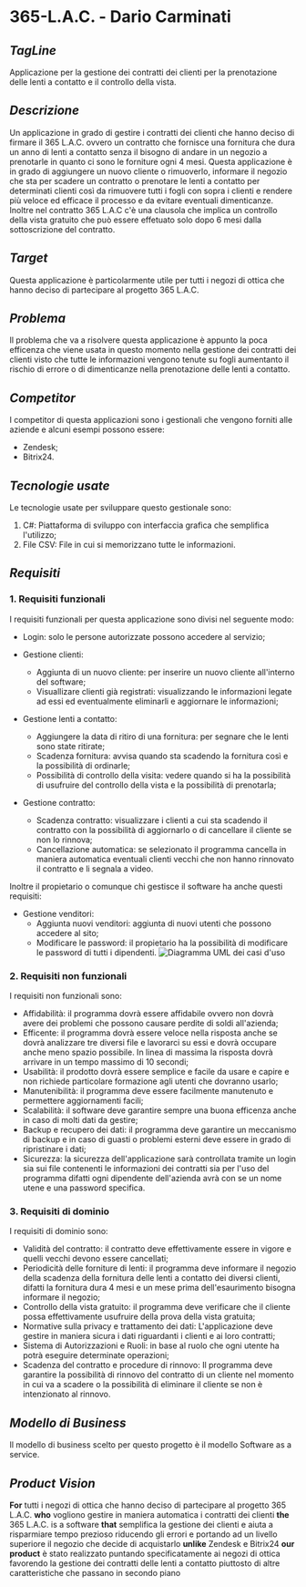 # 365-L.A.C. - Dario Carminati

## _TagLine_ 
  Applicazione per la gestione dei contratti dei clienti per la prenotazione delle lenti a contatto e il controllo della vista.

## _Descrizione_
  Un applicazione in grado di gestire i contratti dei clienti che hanno deciso di firmare il 365 L.A.C. ovvero un contratto che fornisce una fornitura che dura un anno di lenti a contatto senza il bisogno di     andare in un negozio a prenotarle in quanto ci sono le forniture ogni 4 mesi. Questa applicazione è in grado di aggiungere un nuovo cliente o rimuoverlo, informare il negozio che sta per scadere un contratto o    prenotare le lenti a contatto per determinati clienti così da rimuovere tutti i fogli con sopra i clienti e rendere più veloce ed efficace il processo e da evitare eventuali dimenticanze. Inoltre nel contratto 365 L.A.C c'è una clausola che implica un controllo della vista gratuito che può essere effetuato solo dopo 6 mesi dalla sottoscrizione del contratto.

## _Target_
  Questa applicazione è particolarmente utile per tutti i negozi di ottica che hanno deciso di partecipare al progetto 365 L.A.C.

## _Problema_
  Il problema che va a risolvere questa applicazione è appunto la poca efficenza che viene usata in questo momento nella gestione dei contratti dei clienti visto che tutte le informazioni vengono tenute su fogli      aumentanto il rischio di errore o di dimenticanze nella prenotazione delle lenti a contatto.

## _Competitor_
  I competitor di questa applicazioni sono i gestionali che vengono forniti alle aziende e alcuni esempi possono essere:
  - Zendesk;
  - Bitrix24.

## _Tecnologie usate_
  Le tecnologie usate per sviluppare questo gestionale sono:
  1. C#: Piattaforma di sviluppo con interfaccia grafica che semplifica l'utilizzo;
  2. File CSV: File in cui si memorizzano tutte le informazioni.

## _Requisiti_

### 1. Requisiti funzionali
  I requisiti funzionali per questa applicazione sono divisi nel seguente modo:
  - Login: solo le persone autorizzate possono accedere al servizio;
  - Gestione clienti:
    - Aggiunta di un nuovo cliente: per inserire un nuovo cliente all'interno del software;
    - Visuallizare clienti già registrati: visualizzando le informazioni legate ad essi ed eventualmente eliminarli e aggiornare le informazioni;
      
  - Gestione lenti a contatto:
    - Aggiungere la data di ritiro di una fornitura: per segnare che le lenti sono state ritirate;
    - Scadenza fornitura: avvisa quando sta scadendo la fornitura così e la possibilità di ordinarle;
    - Possibilità di controllo della visita: vedere quando si ha la possibilità di usufruire del controllo della vista e la possibilità di prenotarla;

  - Gestione contratto:
    - Scadenza contratto: visualizzare i clienti a cui sta scadendo il contratto con la possibilità di aggiornarlo o di cancellare il cliente se non lo rinnova;
    - Cancellazione automatica: se selezionato il programma cancella in maniera automatica eventuali clienti vecchi che non hanno rinnovato il contratto e li segnala a video.

  Inoltre il propietario o comunque chi gestisce il software ha anche questi requisiti:
  - Gestione venditori:
    - Aggiunta nuovi venditori: aggiunta di nuovi utenti che possono accedere al sito;
    - Modificare le password: il propietario ha la possibilità di modificare le password di tutti i dipendenti.
    ![Diagramma UML dei casi d'uso](https://yuml.me/22e8e7ed.svg)

### 2. Requisiti non funzionali
  I requisiti non funzionali sono:
   - Affidabilità: il programma dovrà essere affidabile ovvero non dovrà avere dei problemi che possono causare perdite di soldi all'azienda;
   - Efficente: il programma dovrà essere veloce nella risposta anche se dovrà analizzare tre diversi file e lavorarci su essi e dovrà occupare anche meno spazio possibile. In linea di massima la risposta dovrà        arrivare in un tempo massimo di 10 secondi;
   - Usabilità: il prodotto dovrà essere semplice e facile da usare e capire e non richiede particolare formazione agli utenti che dovranno usarlo;
   - Manutenibilità: il programma deve essere facilmente manutenuto e permettere aggiornamenti facili;
   - Scalabilità: il software deve garantire sempre una buona efficenza anche in caso di molti dati da gestire;
   - Backup e recupero dei dati: il programma deve garantire un meccanismo di backup e in caso di guasti o problemi esterni deve essere in grado di ripristinare i dati;
   - Sicurezza: la sicurezza dell'applicazione sarà controllata tramite un login sia sui file contenenti le informazioni dei contratti sia per l'uso del programma difatti ogni dipendente dell'azienda avrà con se        un nome utene e una password specifica.
### 3. Requisiti di dominio
  I requisiti di dominio sono: 
  - Validità del contratto: il contratto deve effettivamente essere in vigore e quelli vecchi devono essere cancellati;
  - Periodicità delle forniture di lenti: il programma deve informare il negozio della scadenza della fornitura delle lenti a contatto dei diversi clienti, difatti la fornitura dura 4 mesi e un mese prima dell'esaurimento bisogna informare il negozio;
  - Controllo della vista gratuito: il programma deve verificare che il cliente possa effettivamente usufruire della prova della vista gratuita;
  - Normative sulla privacy e trattamento dei dati: L'applicazione deve gestire in maniera sicura i dati riguardanti i clienti e ai loro contratti;
  - Sistema di Autorizzazioni e Ruoli: in base al ruolo che ogni utente ha potrà eseguire determinate operazioni;
  - Scadenza del contratto e procedure di rinnovo: Il programma deve garantire la possibilità di rinnovo del contratto di un cliente nel momento in cui va a scadere o la possibilità di eliminare il cliente se non è intenzionato al rinnovo.

## _Modello di Business_
  Il modello di business scelto per questo progetto è il modello Software as a service.

## _Product Vision_
  **For** tutti i negozi di ottica che hanno deciso di partecipare al progetto 365 L.A.C.
  **who** vogliono gestire in maniera automatica i contratti dei clienti
  **the** 365 L.A.C. is a software
  **that** semplifica la gestione dei clienti e aiuta a risparmiare tempo prezioso riducendo gli errori e portando ad un livello superiore il negozio che decide di acquistarlo
  **unlike** Zendesk e Bitrix24
  **our product** è stato realizzato puntando specificatamente ai negozi di ottica favorendo la gestione dei contratti delle lenti a contatto piuttosto di altre caratteristiche che passano in secondo piano

 
